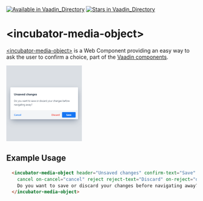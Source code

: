 [![Available in Vaadin_Directory](https://img.shields.io/vaadin-directory/v/vaadinincubator-media-object.svg)](https://vaadin.com/directory/component/vaadinincubator-media-object)
[![Stars in Vaadin_Directory](https://img.shields.io/vaadin-directory/stars/vaadinincubator-media-object.svg)](https://vaadin.com/directory/component/vaadinincubator-media-object)

# &lt;incubator-media-object&gt;

[&lt;incubator-media-object&gt;](https://vaadin.com/directory/component/vaadinincubator-element) is a Web Component providing an easy way to ask the user to confirm a choice, part of the [Vaadin components](https://vaadin.com/components).

[<img src="https://raw.githubusercontent.com/vaadin/incubator-media-object/master/screenshot.png" width="200" alt="Screenshot of incubator-media-object">](https://vaadin.com/directory/component/vaadinincubator-element)

## Example Usage

```html
  <incubator-media-object header="Unsaved changes" confirm-text="Save" on-confirm="save"
    cancel on-cancel="cancel" reject reject-text="Discard" on-reject="discard">
    Do you want to save or discard your changes before navigating away?
  </incubator-media-object>
```

